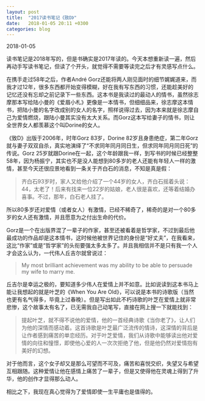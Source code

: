 ```yaml
---
layout: post
title:  "2017读书笔记《致D》"
date:   2018-01-05 20:11 +0300
categories: blog
---
```


2018-01-05

读书笔记是2018年写的，但是书确实是2017年读的。今天本想重新读一遍，然后再动手写读书笔记，但读了个开头，就觉得不需要等读完之后才有灵感写点什么。

在携手走过58年之后，作者André Gorz还能将两人刚见面时的细节娓娓道来，而我才过12年，很多东西都开始变得模糊，好在我有写东西的习惯，还能趁美好的记忆还没有忘却之前记录下一些东西。这本书是我读过的最动人的情书，虽然徐志摩那本写给陆小曼的《爱眉小札》更像是一本情书，但细细品来，徐志摩这本情书，把陆小曼的名字改成别的女人的名字，照样说得过去，因为本来就是徐志摩自己为爱情燃烧，跟陆小曼其实没有太大关系。而Gorz这本写给妻子的情书，则让全世界女人都羡慕这个叫Dorine的女人。

《致D》出版于2006年，时年Gorz 83岁，Dorine 82岁且身患绝症，第二年Gorz就与妻子双双自杀，真实地演绎了“不求同年同月同日生，但求同年同月同日死”的传说。Gorz 25岁就跟Dorine在一起，这个年龄跟我一样，到写书的时候已经整整58年，因为杨振宁，其实也不是没人能想到80多岁的老人还能有年轻人一样的激情，甚至今天还很应景地看到一条关于齐白石的消息，不知是真是假：

>齐白石93岁时，家人又给他介绍了一个44岁的女人，齐白石摇着头说：44，太老了！后来有找来一位22岁的姑娘，老人很是喜欢，还等着结婚办喜事。不过，那年，白石老人挂了。

所以80多岁还对爱情（或者女人）有激情，已经不稀奇了，稀奇的是对一个80多岁的女人还有激情，并且愿意为之付出生命的代价。

Gorz是一个在出版界混了一辈子的作家，甚至还被看着是哲学家，不过到最后他最成功的作品却是这本情书，这时候他被世界记住的身份是“好丈夫”，在我看来，这比“作家”或是“哲学家”的头衔要强太多太多了。并且我相信并不是只有我一个人才会这么认为，一代伟人丘吉尔就曾说过：

>My most brilliant achievement was my ability to be able to persuade my wife to marry me.

丘吉尔是幸运之极的，要知道多少伟人在爱情上并不如意。比如说读到这本书马上能让我想起的就是叶芝的《When You Are Old》，可以说是本书的诗歌版（当然也更有名气得多，毕竟上过春晚）。但是写出如此不朽诗歌的叶芝在爱情上就非常悲惨，这个故事太有名了，已无需我自己动笔写，直接在网上搜一下就能找到：

>提起叶芝，就不得不说他的爱情，他的一首经典诗歌《当你老了》，让人们为他的深情而感动着。这首诗歌是叶芝最广泛流传的情诗，这深情的背后是让作者感到痛苦的单恋经历。对于叶芝爱情，我们从诗歌中能够读出他对爱情的向往和憧憬，即使他心爱的人一次次拒绝了他，但是他仍然对爱情抱有美好的幻想。
>
对于他而言，这个女子却又是那么可望而不可及，痛苦和喜悦交织，失望又与希望互相跟随。这种爱情让他在感情上痛苦了一辈子，但是又使得他在灵魂上得到了升华，他的创作才显得那么动人。

相比之下，我现在真心觉得为了爱情即使一生平庸也是值得的。


<!--end-->
